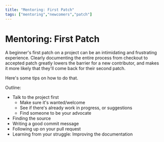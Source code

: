 ```yaml
---
title: "Mentoring: First Patch"
tags: ["mentoring","newcomers","patch"]
---
```


# Mentoring: First Patch

A beginner's first patch on a project can be an intimidating and
frustrating experience. Clearly documenting the entire process from
checkout to accepted patch greatly lowers the barrier for a new
contributor, and makes it more likely that they'll come back for their
second patch.

Here's some tips on how to do that.

Outline:

* Talk to the project first
    * Make sure it's wanted/welcome
    * See if there's already work in progress, or suggestions
    * Find someone to be your advocate
* Finding the source
* Writing a good commit message
* Following up on your pull request
* Learning from your struggle: Improving the documentation

